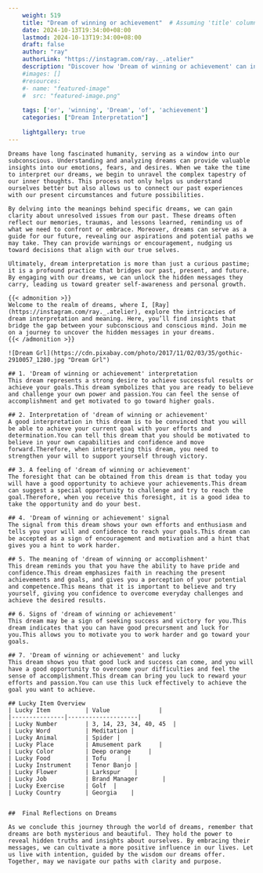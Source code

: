 ```yaml
---
    weight: 519
    title: "Dream of winning or achievement"  # Assuming 'title' column exists
    date: 2024-10-13T19:34:00+08:00
    lastmod: 2024-10-13T19:34:00+08:00
    draft: false
    author: "ray"
    authorLink: "https://instagram.com/ray._.atelier"
    description: "Discover how 'Dream of winning or achievement' can interpret your future and uncover its significant meanings in your life."
    #images: []
    #resources:
    #- name: "featured-image"
    #  src: "featured-image.png"
    
    tags: ['or', 'winning', 'Dream', 'of', 'achievement']
    categories: ["Dream Interpretation"]
    
    lightgallery: true
---
```

    
    Dreams have long fascinated humanity, serving as a window into our subconscious. Understanding and analyzing dreams can provide valuable insights into our emotions, fears, and desires. When we take the time to interpret our dreams, we begin to unravel the complex tapestry of our inner thoughts. This process not only helps us understand ourselves better but also allows us to connect our past experiences with our present circumstances and future possibilities.
    
    By delving into the meanings behind specific dreams, we can gain clarity about unresolved issues from our past. These dreams often reflect our memories, traumas, and lessons learned, reminding us of what we need to confront or embrace. Moreover, dreams can serve as a guide for our future, revealing our aspirations and potential paths we may take. They can provide warnings or encouragement, nudging us toward decisions that align with our true selves.
    
    Ultimately, dream interpretation is more than just a curious pastime; it is a profound practice that bridges our past, present, and future. By engaging with our dreams, we can unlock the hidden messages they carry, leading us toward greater self-awareness and personal growth.
    
    {{< admonition >}}
    Welcome to the realm of dreams, where I, [Ray](https://instagram.com/ray._.atelier), explore the intricacies of dream interpretation and meaning. Here, you’ll find insights that bridge the gap between your subconscious and conscious mind. Join me on a journey to uncover the hidden messages in your dreams.
    {{< /admonition >}}
    
    ![Dream Grl](https://cdn.pixabay.com/photo/2017/11/02/03/35/gothic-2910057_1280.jpg "Dream Grl")
    
    ## 1. 'Dream of winning or achievement' interpretation
    This dream represents a strong desire to achieve successful results or achieve your goals.This dream symbolizes that you are ready to believe and challenge your own power and passion.You can feel the sense of accomplishment and get motivated to go toward higher goals.
    
    ## 2. Interpretation of 'dream of winning or achievement'
    A good interpretation in this dream is to be convinced that you will be able to achieve your current goal with your efforts and determination.You can tell this dream that you should be motivated to believe in your own capabilities and confidence and move forward.Therefore, when interpreting this dream, you need to strengthen your will to support yourself through victory.
    
    ## 3. A feeling of 'dream of winning or achievement'
    The foresight that can be obtained from this dream is that today you will have a good opportunity to achieve your achievements.This dream can suggest a special opportunity to challenge and try to reach the goal.Therefore, when you receive this foresight, it is a good idea to take the opportunity and do your best.
    
    ## 4. 'Dream of winning or achievement' signal
    The signal from this dream shows your own efforts and enthusiasm and tells you your will and confidence to reach your goals.This dream can be accepted as a sign of encouragement and motivation and a hint that gives you a hint to work harder.
    
    ## 5. The meaning of 'dream of winning or accomplishment'
    This dream reminds you that you have the ability to have pride and confidence.This dream emphasizes faith in reaching the present achievements and goals, and gives you a perception of your potential and competence.This means that it is important to believe and try yourself, giving you confidence to overcome everyday challenges and achieve the desired results.
    
    ## 6. Signs of 'dream of winning or achievement'
    This dream may be a sign of seeking success and victory for you.This dream indicates that you can have good precursment and luck for you.This allows you to motivate you to work harder and go toward your goals.
    
    ## 7. 'Dream of winning or achievement' and lucky
    This dream shows you that good luck and success can come, and you will have a good opportunity to overcome your difficulties and feel the sense of accomplishment.This dream can bring you luck to reward your efforts and passion.You can use this luck effectively to achieve the goal you want to achieve.
    
    ## Lucky Item Overview
    | Lucky Item          | Value              |
    |---------------|--------------------|
    | Lucky Number        | 3, 14, 23, 34, 40, 45  |
    | Lucky Word          | Meditation |
    | Lucky Animal        | Spider |
    | Lucky Place         | Amusement park     |
    | Lucky Color         | Deep orange     |
    | Lucky Food          | Tofu      |
    | Lucky Instrument    | Tenor Banjo |
    | Lucky Flower        | Larkspur    |
    | Lucky Job           | Brand Manager       |
    | Lucky Exercise      | Golf  |
    | Lucky Country       | Georgia    |
    
    
    ##  Final Reflections on Dreams
    
    As we conclude this journey through the world of dreams, remember that dreams are both mysterious and beautiful. They hold the power to reveal hidden truths and insights about ourselves. By embracing their messages, we can cultivate a more positive influence in our lives. Let us live with intention, guided by the wisdom our dreams offer. Together, may we navigate our paths with clarity and purpose.
    
